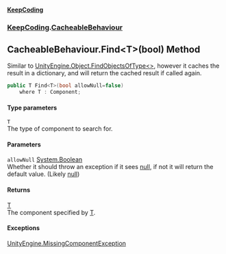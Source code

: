 #### [KeepCoding](index.md 'index')
### [KeepCoding](KeepCoding.md 'KeepCoding').[CacheableBehaviour](KeepCoding_CacheableBehaviour.md 'KeepCoding.CacheableBehaviour')
## CacheableBehaviour.Find&lt;T&gt;(bool) Method
Similar to [UnityEngine.Object.FindObjectsOfType&lt;&gt;](https://docs.microsoft.com/en-us/dotnet/api/UnityEngine.Object.FindObjectsOfType--1 'UnityEngine.Object.FindObjectsOfType``1'), however it caches the result in a dictionary, and will return the cached result if called again.  
```csharp
public T Find<T>(bool allowNull=false)
    where T : Component;
```
#### Type parameters
<a name='KeepCoding_CacheableBehaviour_Find_T_(bool)_T'></a>
`T`  
The type of component to search for.
  
#### Parameters
<a name='KeepCoding_CacheableBehaviour_Find_T_(bool)_allowNull'></a>
`allowNull` [System.Boolean](https://docs.microsoft.com/en-us/dotnet/api/System.Boolean 'System.Boolean')  
Whether it should throw an exception if it sees [null](https://docs.microsoft.com/en-us/dotnet/csharp/language-reference/keywords/null 'https://docs.microsoft.com/en-us/dotnet/csharp/language-reference/keywords/null'), if not it will return the default value. (Likely [null](https://docs.microsoft.com/en-us/dotnet/csharp/language-reference/keywords/null 'https://docs.microsoft.com/en-us/dotnet/csharp/language-reference/keywords/null'))
  
#### Returns
[T](KeepCoding_CacheableBehaviour_Find_T_(bool).md#KeepCoding_CacheableBehaviour_Find_T_(bool)_T 'KeepCoding.CacheableBehaviour.Find&lt;T&gt;(bool).T')  
The component specified by [T](KeepCoding_CacheableBehaviour_Find_T_(bool).md#KeepCoding_CacheableBehaviour_Find_T_(bool)_T 'KeepCoding.CacheableBehaviour.Find&lt;T&gt;(bool).T').
#### Exceptions
[UnityEngine.MissingComponentException](https://docs.microsoft.com/en-us/dotnet/api/UnityEngine.MissingComponentException 'UnityEngine.MissingComponentException')  
